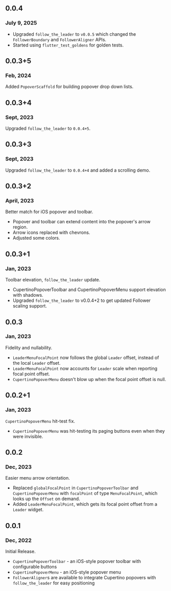 ## 0.0.4
### July 9, 2025
 * Upgraded `follow_the_leader` to `v0.0.5` which changed the `FollowerBoundary` 
   and `FollowerAligner` APIs.
 * Started using `flutter_test_goldens` for golden tests.

## 0.0.3+5
### Feb, 2024
Added `PopoverScaffold` for building popover drop down lists.

## 0.0.3+4
### Sept, 2023
Upgraded `follow_the_leader` to `0.0.4+5`.

## 0.0.3+3
### Sept, 2023
Upgraded `follow_the_leader` to `0.0.4+4` and added a scrolling demo.

## 0.0.3+2
### April, 2023
Better match for iOS popover and toolbar.

 * Popover and toolbar can extend content into the popover's arrow region.
 * Arrow icons replaced with chevrons.
 * Adjusted some colors.

## 0.0.3+1
### Jan, 2023
Toolbar elevation, `follow_the_leader` update.

 * CupertinoPopoverToolbar and CupertinoPopoverMenu support elevation with shadows.
 * Upgraded `follow_the_leader` to v0.0.4+2 to get updated Follower scaling support.

## 0.0.3
### Jan, 2023
Fidelity and nullability.

 * `LeaderMenuFocalPoint` now follows the global `Leader` offset, instead of the local `Leader` offset.
 * `LeaderMenuFocalPoint` now accounts for `Leader` scale when reporting focal point offset.
 * `CupertinoPopoverMenu` doesn't blow up when the focal point offset is null.  

## 0.0.2+1
### Jan, 2023
`CupertinoPopoverMenu` hit-test fix.

 * `CupertinoPopoverMenu` was hit-testing its paging buttons even when they were invisible.

## 0.0.2
### Dec, 2023
Easier menu arrow orientation.

 * Replaced `globalFocalPoint` in `CupertinoPopoverToolbar` and `CupertinoPopoverMenu` with `focalPoint` of type `MenuFocalPoint`, which looks up the `Offset` on demand.
 * Added `LeaderMenuFocalPoint`, which gets its focal point offset from a `Leader` widget.

## 0.0.1
### Dec, 2022
Initial Release.

 * `CupertinoPopoverToolbar` - an iOS-style popover toolbar with configurable buttons
 * `CupertinoPopoverMenu` - an iOS-style popover menu
 * `FollowerAligner`s are available to integrate Cupertino popovers with `follow_the_leader` for easy positioning
